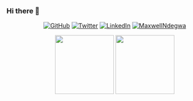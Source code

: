 ### Hi there 👋

<p align="center">
  <a href="https://github.com/MaxwellNdegwa"><img src="https://img.shields.io/github/followers/MaxwellNdegwa
.svg?label=GitHub&style=social" alt="GitHub"></a>
  <a href="https://twitter.com/MuchenduOnIt"><img src="https://img.shields.io/twitter/follow/MuchenduOnIt?label=Twitter&style=social" alt="Twitter"></a>
  <a href="https://www.linkedin.com/in/muchendu-maina-a0762a1a1"><img src="https://img.shields.io/badge/LinkedIn--_.svg?style=social&logo=linkedin" alt="LinkedIn"></a>
  <a href="/"><img src="https://komarev.com/ghpvc/?username=MaxwellNdegwa&label=Profile%20Views&color=orange&style=flat" alt="MaxwellNdegwa
" /></a>
</p>

<p align="center">
  <img height="137.3px" src="https://github-readme-stats.vercel.app/apiusername=MaxwellNdegwa&hide_title=true&hide_border=true&show_icons=true&include_all_commits=true&count_private=true&line_height=21&text_color=FFF&icon_color=ff00a4&theme=highcontrast">
  <a href="https://github.com/MaxwellNdegwa
/github-readme-stats"><img height="137.3px"  src="https://github-readme-stats.vercel.app/api/top-langs/?username=MaxwellNdegwa
&hide_title=true&hide_border=true&layout=compact&langs_count=7&text_color=fff&icon_color=ff00a4&theme=highcontrast" /></a>
 </p>

<!--
**MaxwellNdegwa
/MaxwellNdegwa
** is a ✨ _special_ ✨ repository because its `README.md` (this file) appears on your GitHub profile.

Here are some ideas to get you started:

- 🔭 I’m currently working on ...
- 🌱 I’m currently learning ...
- 👯 I’m looking to collaborate on ...
- 🤔 I’m looking for help with ...
- 💬 Ask me about ...
- 📫 How to reach me: ...
- 😄 Pronouns: ...
- ⚡ Fun fact: ...
-->
